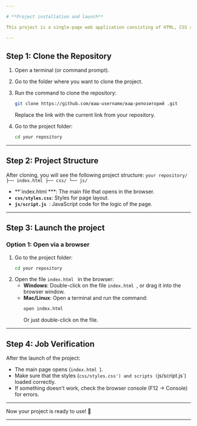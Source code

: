 ```yaml
---

# **Project installation and launch**

This project is a single-page web application consisting of HTML, CSS and JavaScript. Below are instructions for installing and running the project on your local computer.

---
```


## **Step 1: Clone the Repository**

1. Open a terminal (or command prompt).
2. Go to the folder where you want to clone the project.
3. Run the command to clone the repository:
   ```bash
   git clone https://github.com/ваш-username/ваш-репозиторий .git
   ```
   Replace the link with the current link from your repository.

4. Go to the project folder:
   ```bash
   cd your repository
   ```

---

## **Step 2: Project Structure**

After cloning, you will see the following project structure:
``
your repository/
├── index.html
├── css/
└── js/
``

- **`index.html ***: The main file that opens in the browser.
- **`css/styles.css`**: Styles for page layout.
- **`js/script.js `**: JavaScript code for the logic of the page.

---

## **Step 3: Launch the project**

### **Option 1: Open via a browser**
1. Go to the project folder:
   ```bash
   cd your repository
   ```
2. Open the file `index.html ` in the browser:
   - **Windows**: Double-click on the file `index.html `, or drag it into the browser window.
   - **Mac/Linux**: Open a terminal and run the command:
     ```bash
     open index.html
     ```
     Or just double-click on the file.
     
---

## **Step 4: Job Verification**

After the launch of the project:
- The main page opens (`index.html `).
- Make sure that the styles (`css/styles.css') and scripts (`js/script.js`) loaded correctly.
- If something doesn't work, check the browser console (F12 → Console) for errors.

---

Now your project is ready to use! 🚀

---